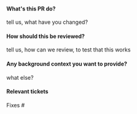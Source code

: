 #### What's this PR do?

tell us, what have you changed?

#### How should this be reviewed?

tell us, how can we review, to test that this works

#### Any background context you want to provide?

what else?

#### Relevant tickets

Fixes #
